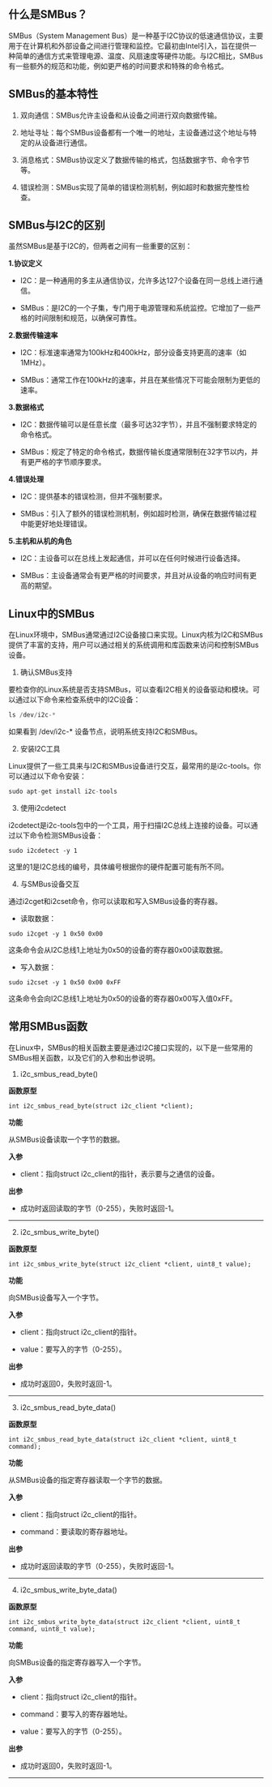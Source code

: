 ## 什么是SMBus？

SMBus（System Management Bus）是一种基于I2C协议的低速通信协议，主要用于在计算机和外部设备之间进行管理和监控。它最初由Intel引入，旨在提供一种简单的通信方式来管理电源、温度、风扇速度等硬件功能。与I2C相比，SMBus有一些额外的规范和功能，例如更严格的时间要求和特殊的命令格式。

  

## SMBus的基本特性

1. 双向通信：SMBus允许主设备和从设备之间进行双向数据传输。
    
2. 地址寻址：每个SMBus设备都有一个唯一的地址，主设备通过这个地址与特定的从设备进行通信。
    
3. 消息格式：SMBus协议定义了数据传输的格式，包括数据字节、命令字节等。
    
4. 错误检测：SMBus实现了简单的错误检测机制，例如超时和数据完整性检查。
    

## SMBus与I2C的区别

虽然SMBus是基于I2C的，但两者之间有一些重要的区别：

**1.协议定义**

- I2C：是一种通用的多主从通信协议，允许多达127个设备在同一总线上进行通信。
    
- SMBus：是I2C的一个子集，专门用于电源管理和系统监控。它增加了一些严格的时间限制和规范，以确保可靠性。
    

**2.数据传输速率**

- I2C：标准速率通常为100kHz和400kHz，部分设备支持更高的速率（如1MHz）。
    
- SMBus：通常工作在100kHz的速率，并且在某些情况下可能会限制为更低的速率。
    

**3.数据格式**

- I2C：数据传输可以是任意长度（最多可达32字节），并且不强制要求特定的命令格式。
    
- SMBus：规定了特定的命令格式，数据传输长度通常限制在32字节以内，并有更严格的字节顺序要求。
    

**4.错误处理**

- I2C：提供基本的错误检测，但并不强制要求。
    
- SMBus：引入了额外的错误检测机制，例如超时检测，确保在数据传输过程中能更好地处理错误。
    

**5.主机和从机的角色**

- I2C：主设备可以在总线上发起通信，并可以在任何时候进行设备选择。
    
- SMBus：主设备通常会有更严格的时间要求，并且对从设备的响应时间有更高的期望。
    

## Linux中的SMBus

在Linux环境中，SMBus通常通过I2C设备接口来实现。Linux内核为I2C和SMBus提供了丰富的支持，用户可以通过相关的系统调用和库函数来访问和控制SMBus设备。

1. 确认SMBus支持
    

要检查你的Linux系统是否支持SMBus，可以查看I2C相关的设备驱动和模块。可以通过以下命令来检查系统中的I2C设备：

```C
ls /dev/i2c-*
```

  

如果看到 /dev/i2c-* 设备节点，说明系统支持I2C和SMBus。

  

2. 安装I2C工具
    

Linux提供了一些工具来与I2C和SMBus设备进行交互，最常用的是i2c-tools。你可以通过以下命令安装：

```C
sudo apt-get install i2c-tools
```

3. 使用i2cdetect
    

i2cdetect是i2c-tools包中的一个工具，用于扫描I2C总线上连接的设备。可以通过以下命令检测SMBus设备：

```Plain
sudo i2cdetect -y 1
```

  

这里的1是I2C总线的编号，具体编号根据你的硬件配置可能有所不同。

4. 与SMBus设备交互
    

通过i2cget和i2cset命令，你可以读取和写入SMBus设备的寄存器。

- 读取数据：
    

```Plain
sudo i2cget -y 1 0x50 0x00
```

  

这条命令会从I2C总线1上地址为0x50的设备的寄存器0x00读取数据。

- 写入数据：
    

```Plain
sudo i2cset -y 1 0x50 0x00 0xFF
```

  

这条命令会向I2C总线1上地址为0x50的设备的寄存器0x00写入值0xFF。

  

## 常用SMBus函数

在Linux中，SMBus的相关函数主要是通过I2C接口实现的，以下是一些常用的SMBus相关函数，以及它们的入参和出参说明。

  

1. i2c_smbus_read_byte()
    

**函数原型**

```Plain
int i2c_smbus_read_byte(struct i2c_client *client);
```

**功能**

从SMBus设备读取一个字节的数据。

**入参**

- client：指向struct i2c_client的指针，表示要与之通信的设备。
    

**出参**

- 成功时返回读取的字节（0-255），失败时返回-1。
    

---

2. i2c_smbus_write_byte()
    

**函数原型**

```Plain
int i2c_smbus_write_byte(struct i2c_client *client, uint8_t value);
```

**功能**

向SMBus设备写入一个字节。

**入参**

- client：指向struct i2c_client的指针。
    
- value：要写入的字节（0-255）。
    

**出参**

- 成功时返回0，失败时返回-1。
    

---

3. i2c_smbus_read_byte_data()
    

**函数原型**

```Plain
int i2c_smbus_read_byte_data(struct i2c_client *client, uint8_t command);
```

**功能**

从SMBus设备的指定寄存器读取一个字节的数据。

**入参**

- client：指向struct i2c_client的指针。
    
- command：要读取的寄存器地址。
    

**出参**

- 成功时返回读取的字节（0-255），失败时返回-1。
    

---

4. i2c_smbus_write_byte_data()
    

**函数原型**

```Plain
int i2c_smbus_write_byte_data(struct i2c_client *client, uint8_t command, uint8_t value);
```

**功能**

向SMBus设备的指定寄存器写入一个字节。

**入参**

- client：指向struct i2c_client的指针。
    
- command：要写入的寄存器地址。
    
- value：要写入的字节（0-255）。
    

**出参**

- 成功时返回0，失败时返回-1。
    

---